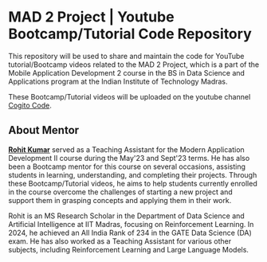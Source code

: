 # MAD 2 Project | Youtube Bootcamp/Tutorial Code Repository

This repository will be used to share and maintain the code for YouTube tutorial/Bootcamp videos related to the MAD 2 Project, which is a part of the Mobile Application Development 2 course in the BS in Data Science and Applications program at the Indian Institute of Technology Madras.

These Bootcamp/Tutorial videos will be uploaded on the youtube channel [Cogito Code](https://www.youtube.com/@cogito_code).

## About Mentor

[**Rohit Kumar**](https://www.linkedin.com/in/rohit-kumar-39b974151/) served as a Teaching Assistant for the Modern Application Development II course during the May'23 and Sept'23 terms. He has also been a Bootcamp mentor for this course on several occasions, assisting students in learning, understanding, and completing their projects. Through these Bootcamp/Tutorial videos, he aims to help students currently enrolled in the course overcome the challenges of starting a new project and support them in grasping concepts and applying them in their work.

Rohit is an MS Research Scholar in the Department of Data Science and Artificial Intelligence at IIT Madras, focusing on Reinforcement Learning. In 2024, he achieved an All India Rank of 234 in the GATE Data Science (DA) exam. He has also worked as a Teaching Assistant for various other subjects, including Reinforcement Learning and Large Language Models.